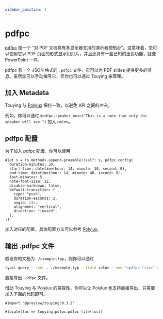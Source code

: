 ```yaml
---
sidebar_position: 1
---
```


# pdfpc

[pdfpc](https://pdfpc.github.io/) 是一个 "对 PDF 文档具有多显示器支持的演示者控制台"。这意味着，您可以使用它以 PDF 页面的形式显示幻灯片，并且还具有一些已知的出色功能，就像 PowerPoint 一样。

pdfpc 有一个 JSON 格式的 `.pdfpc` 文件，它可以为 PDF slides 提供更多的信息。虽然您可以手动编写它，但你也可以通过 Touying 来管理。


## 加入 Metadata

Touying 与 [Polylux](https://polylux.dev/book/external/pdfpc.html) 保持一致，以避免 API 之间的冲突。

例如，你可以通过 `#pdfpc.speaker-note("This is a note that only the speaker will see.")` 加入 notes。


## pdfpc 配置

为了加入 pdfpc 配置，你可以使用

```typst
#let s = (s.methods.append-preamble)(self: s, pdfpc.config(
  duration-minutes: 30,
  start-time: datetime(hour: 14, minute: 10, second: 0),
  end-time: datetime(hour: 14, minute: 40, second: 0),
  last-minutes: 5,
  note-font-size: 12,
  disable-markdown: false,
  default-transition: (
    type: "push",
    duration-seconds: 2,
    angle: ltr,
    alignment: "vertical",
    direction: "inward",
  ),
))
```

加入对应的配置，具体配置方法可以参考 [Polylux](https://polylux.dev/book/external/pdfpc.html)。


## 输出 .pdfpc 文件

假设你的文档为 `./example.typ`，则你可以通过

```sh
typst query --root . ./example.typ --field value --one "<pdfpc-file>" > ./example.pdfpc
```

直接导出 `.pdfpc` 文件。

借助 Touying 与 Polylux 的兼容性，你可以让 Polylux 也支持直接导出，只需要加入下面的代码即可。

```
#import "@preview/touying:0.3.2"

#locate(loc => touying.pdfpc.pdfpc-file(loc))
```